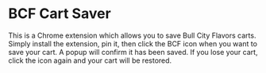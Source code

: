 # BCF Cart Saver

This is a Chrome extension which allows you to save Bull City Flavors carts. Simply install the extension, pin it, then click the BCF icon when you want to save your cart. A popup will confirm it has been saved. If you lose your cart, click the icon again and your cart will be restored.
